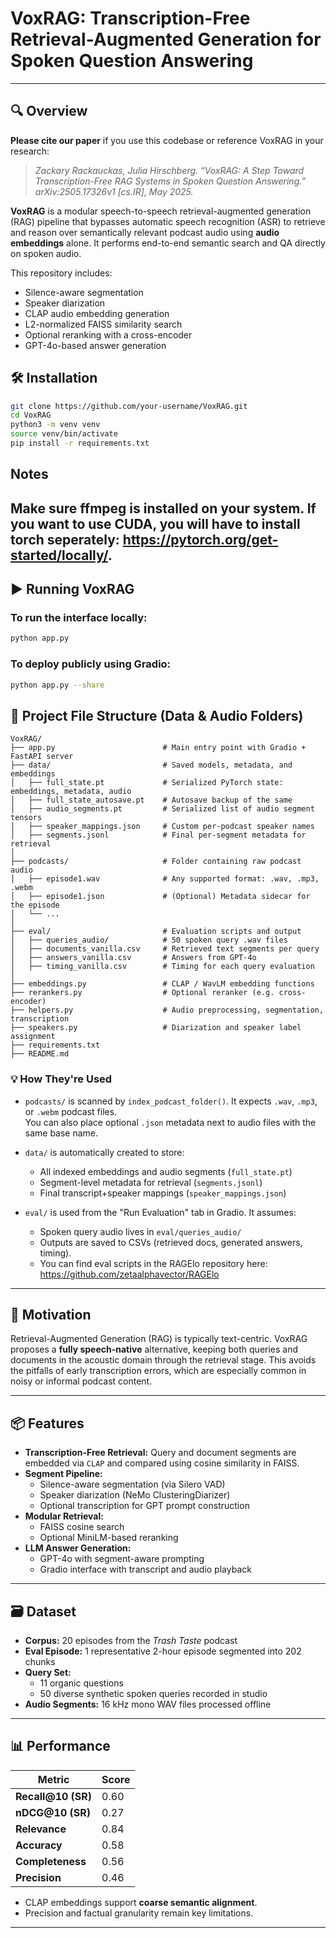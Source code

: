 
# VoxRAG: Transcription-Free Retrieval-Augmented Generation for Spoken Question Answering

---

## 🔍 Overview


**Please cite our paper** if you use this codebase or reference VoxRAG in your research:

> *Zackary Rackauckas, Julia Hirschberg. “VoxRAG: A Step Toward Transcription-Free RAG Systems in Spoken Question Answering.” arXiv:2505.17326v1 [cs.IR], May 2025.*

**VoxRAG** is a modular speech-to-speech retrieval-augmented generation (RAG) pipeline that bypasses automatic speech recognition (ASR) to retrieve and reason over semantically relevant podcast audio using **audio embeddings** alone. It performs end-to-end semantic search and QA directly on spoken audio.

This repository includes:
- Silence-aware segmentation
- Speaker diarization
- CLAP audio embedding generation
- L2-normalized FAISS similarity search
- Optional reranking with a cross-encoder
- GPT-4o-based answer generation

## 🛠️ Installation

```bash
git clone https://github.com/your-username/VoxRAG.git
cd VoxRAG
python3 -m venv venv
source venv/bin/activate
pip install -r requirements.txt
```
## Notes

Make sure ffmpeg is installed on your system. If you want to use CUDA, you will have to install torch seperately: https://pytorch.org/get-started/locally/.
---

## ▶️ Running VoxRAG

### To run the interface locally:

```bash
python app.py
```

### To deploy publicly using Gradio:

```bash
python app.py --share
```

## 📁 Project File Structure (Data & Audio Folders)

```
VoxRAG/
├── app.py                        # Main entry point with Gradio + FastAPI server
├── data/                         # Saved models, metadata, and embeddings
│   ├── full_state.pt             # Serialized PyTorch state: embeddings, metadata, audio
│   ├── full_state_autosave.pt    # Autosave backup of the same
│   ├── audio_segments.pt         # Serialized list of audio segment tensors
│   ├── speaker_mappings.json     # Custom per-podcast speaker names
│   ├── segments.jsonl            # Final per-segment metadata for retrieval
│
├── podcasts/                     # Folder containing raw podcast audio
│   ├── episode1.wav              # Any supported format: .wav, .mp3, .webm
│   ├── episode1.json             # (Optional) Metadata sidecar for the episode
│   └── ...
│
├── eval/                         # Evaluation scripts and output
│   ├── queries_audio/            # 50 spoken query .wav files
│   ├── documents_vanilla.csv     # Retrieved text segments per query
│   ├── answers_vanilla.csv       # Answers from GPT-4o
│   ├── timing_vanilla.csv        # Timing for each query evaluation
│
├── embeddings.py                 # CLAP / WavLM embedding functions
├── rerankers.py                  # Optional reranker (e.g. cross-encoder)
├── helpers.py                    # Audio preprocessing, segmentation, transcription
├── speakers.py                   # Diarization and speaker label assignment
├── requirements.txt
├── README.md
```

### 💡 How They're Used

- `podcasts/` is scanned by `index_podcast_folder()`. It expects `.wav`, `.mp3`, or `.webm` podcast files.  
  You can also place optional `.json` metadata next to audio files with the same base name.
  
- `data/` is automatically created to store:
  - All indexed embeddings and audio segments (`full_state.pt`)
  - Segment-level metadata for retrieval (`segments.jsonl`)
  - Final transcript+speaker mappings (`speaker_mappings.json`)

- `eval/` is used from the "Run Evaluation" tab in Gradio. It assumes:
  - Spoken query audio lives in `eval/queries_audio/`
  - Outputs are saved to CSVs (retrieved docs, generated answers, timing).
  - You can find eval scripts in the RAGElo repository here: https://github.com/zetaalphavector/RAGElo

---

## 🧠 Motivation

Retrieval-Augmented Generation (RAG) is typically text-centric. VoxRAG proposes a **fully speech-native** alternative, keeping both queries and documents in the acoustic domain through the retrieval stage. This avoids the pitfalls of early transcription errors, which are especially common in noisy or informal podcast content.

---

## 📦 Features

- **Transcription-Free Retrieval:** Query and document segments are embedded via `CLAP` and compared using cosine similarity in FAISS.
- **Segment Pipeline:**
  - Silence-aware segmentation (via Silero VAD)
  - Speaker diarization (NeMo ClusteringDiarizer)
  - Optional transcription for GPT prompt construction
- **Modular Retrieval:**
  - FAISS cosine search
  - Optional MiniLM-based reranking
- **LLM Answer Generation:**
  - GPT-4o with segment-aware prompting
  - Gradio interface with transcript and audio playback

---

## 🗃️ Dataset

- **Corpus:** 20 episodes from the *Trash Taste* podcast
- **Eval Episode:** 1 representative 2-hour episode segmented into 202 chunks
- **Query Set:**
  - 11 organic questions
  - 50 diverse synthetic spoken queries recorded in studio
- **Audio Segments:** 16 kHz mono WAV files processed offline

---

## 📊 Performance

| Metric            | Score |
|-------------------|-------|
| **Recall@10 (SR)**| 0.60  |
| **nDCG@10 (SR)**  | 0.27  |
| **Relevance**     | 0.84  |
| **Accuracy**      | 0.58  |
| **Completeness**  | 0.56  |
| **Precision**     | 0.46  |

- CLAP embeddings support **coarse semantic alignment**.
- Precision and factual granularity remain key limitations.

---
